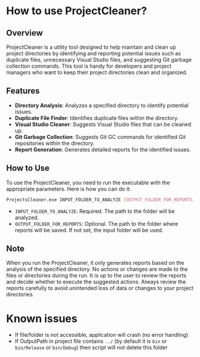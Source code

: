 # How to use ProjectCleaner?

## Overview

ProjectCleaner is a utility tool designed to help maintain and clean up project directories by identifying and reporting potential issues such as duplicate files, unnecessary Visual Studio files, and suggesting Git garbage collection commands. This tool is handy for developers and project managers who want to keep their project directories clean and organized.

## Features

- **Directory Analysis**: Analyzes a specified directory to identify potential issues.
- **Duplicate File Finder**: Identifies duplicate files within the directory.
- **Visual Studio Cleaner**: Suggests Visual Studio files that can be cleaned up.
- **Git Garbage Collection**: Suggests Git GC commands for identified Git repositories within the directory.
- **Report Generation**: Generates detailed reports for the identified issues.

## How to Use

To use the ProjectCleaner, you need to run the executable with the appropriate parameters. Here is how you can do it:

```sh
ProjectsCleaner.exe INPUT_FOLDER_TO_ANALYZE [OUTPUT_FOLDER_FOR_REPORTS]
```

- `INPUT_FOLDER_TO_ANALYZE`: Required. The path to the folder will be analyzed.
- `OUTPUT_FOLDER_FOR_REPORTS`: Optional. The path to the folder where reports will be saved. If not set, the input folder will be used.

## Note

When you run the ProjectCleaner, it only generates reports based on the analysis of the specified directory. No actions or changes are made to the files or directories during the run. It is up to the user to review the reports and decide whether to execute the suggested actions. Always review the reports carefully to avoid unintended loss of data or changes to your project directories.

# Known issues

* If file/folder is not accessible, application will crash (no error handling)
* If OutputPath in project file contains `../` (by default it is `bin` or `bin/Release` or `bin/Debug`) then script will not delete this folder

